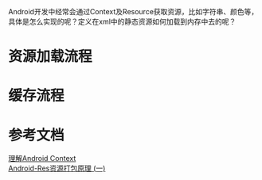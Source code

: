 Android开发中经常会通过Context及Resource获取资源，比如字符串、颜色等，具体是怎么实现的呢？定义在xml中的静态资源如何加载到内存中去的呢？



# 资源加载流程
# 缓存流程
	    
# 参考文档

[理解Android Context](http://gityuan.com/2017/04/09/android_context/)       
[Android-Res资源打包原理 (一)](https://jasonzhong.github.io/2017/06/30/Android-Res%E8%B5%84%E6%BA%90%E6%89%93%E5%8C%85%E5%8E%9F%E7%90%86/)